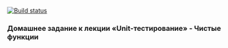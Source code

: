 [![Build status](https://ci.appveyor.com/api/projects/status/ghweanb4b0q4j403/branch/master?svg=true)](https://ci.appveyor.com/project/NazarovAn/ajs-hw3-1-unit-test/branch/master)

### Домашнее задание к лекции «Unit-тестирование» - Чистые функции